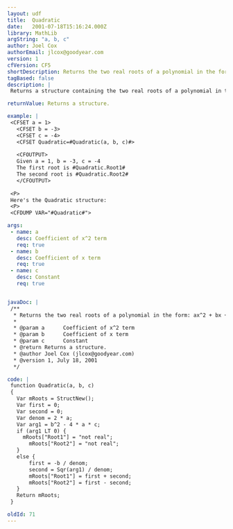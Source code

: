 ```yaml
---
layout: udf
title:  Quadratic
date:   2001-07-18T15:16:24.000Z
library: MathLib
argString: "a, b, c"
author: Joel Cox
authorEmail: jlcox@goodyear.com
version: 1
cfVersion: CF5
shortDescription: Returns the two real roots of a polynomial in the form&#58; ax^2 + bx + c = 0
tagBased: false
description: |
 Returns a structure containing the two real roots of a polynomial in the form: ax^2 + bx + c = 0

returnValue: Returns a structure.

example: |
 <CFSET a = 1>
   <CFSET b = -3>
   <CFSET c = -4>
   <CFSET Quadratic=#Quadratic(a, b, c)#> 
 
   <CFOUTPUT>
   Given a = 1, b = -3, c = -4
   The first root is #Quadratic.Root1#
   The second root is #Quadratic.Root2#
   </CFOUTPUT> 
 
 <P>
 Here's the Quadratic structure:
 <P>
 <CFDUMP VAR="#Quadratic#">

args:
 - name: a
   desc: Coefficient of x^2 term
   req: true
 - name: b
   desc: Coefficient of x term
   req: true
 - name: c
   desc: Constant
   req: true


javaDoc: |
 /**
  * Returns the two real roots of a polynomial in the form: ax^2 + bx + c = 0
  * 
  * @param a      Coefficient of x^2 term 
  * @param b      Coefficient of x term 
  * @param c      Constant 
  * @return Returns a structure. 
  * @author Joel Cox (jlcox@goodyear.com) 
  * @version 1, July 18, 2001 
  */

code: |
 function Quadratic(a, b, c)
 {
   Var mRoots = StructNew();
   Var first = 0;
   Var second = 0;
   Var denom = 2 * a;
   Var arg1 = b^2 - 4 * a * c;
   if (arg1 LT 0) {
     mRoots["Root1"] = "not real";
       mRoots["Root2"] = "not real";
   }
   else {   
       first = -b / denom;
       second = Sqr(arg1) / denom;
       mRoots["Root1"] = first + second;
       mRoots["Root2"] = first - second; 
   }
   Return mRoots;
 }

oldId: 71
---
```


